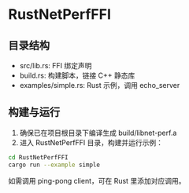 # RustNetPerfFFI

## 目录结构
- src/lib.rs: FFI 绑定声明
- build.rs: 构建脚本，链接 C++ 静态库
- examples/simple.rs: Rust 示例，调用 echo_server

## 构建与运行

1. 确保已在项目根目录下编译生成 build/libnet-perf.a
2. 进入 RustNetPerfFFI 目录，构建并运行示例：

```sh
cd RustNetPerfFFI
cargo run --example simple
```

如需调用 ping-pong client，可在 Rust 里添加对应调用。 